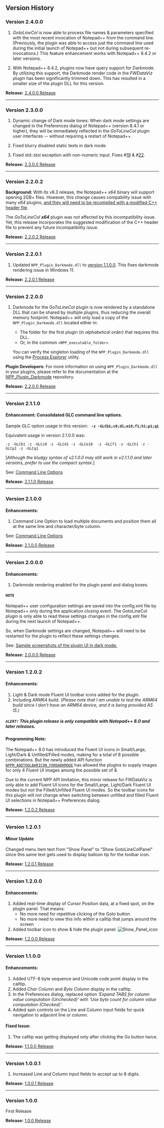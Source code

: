 ## Version History

### Version 2.4.0.0

1. _GotoLineCol_ is now able to process file names & parameters specified with the most recent invocation of Notepad++ from the command line. (Previously, the plugin was able to access just the command line used during the initial launch of Notepad++ but not during subsequent re-invocations.) This feature enhancement works with Notepad++ 8.4.2 or later versions.

2. With Notepad++ 8.4.2, plugins now have query support for Darkmode. By utilizing this support, the Darkmode render code in the _FWDataViz_ plugin has been significantly trimmed down. This has resulted in a smaller size of the plugin DLL for this version.


**Release:** [2.4.0.0 Release](https://github.com/shriprem/Goto-Line-Col-NPP-Plugin/releases/tag/v2.4.0.0)


---

### Version 2.3.0.0

1. Dynamic change of Dark mode tones: When dark mode settings are changed in the Preferences dialog of Notepad++ (version 8.4.1 or higher), they will be immediately reflected in the _GoToLineCol_ plugin user interfaces -- without requiring a restart of Notepad++.

2. Fixed blurry disabled static texts in dark mode.

3. Fixed std::stoi exception with non-numeric input. Fixes #[19](https://github.com/shriprem/Goto-Line-Col-NPP-Plugin/issues/19) & #[22](https://github.com/shriprem/Goto-Line-Col-NPP-Plugin/issues/22).


**Release:** [2.3.0.0 Release](https://github.com/shriprem/Goto-Line-Col-NPP-Plugin/releases/tag/v2.3.0.0)


---

### Version 2.2.0.2

**Background:** With its v8.3 release, the Notepad++ *x64* binary will support opening 2GB+ files. However, this change causes compability issue with many *x64* plugins, [and they will need to be recompiled with a modified C++ header file](https://community.notepad-plus-plus.org/topic/22471/recompile-your-x64-plugins-with-new-header).

The _GoToLineCol_ ***x64*** plugin was *not* affected by this incompatibility issue. Yet, this release incorporates the suggested modification of the C++ header file to prevent any future incompatibility issue.

**Release:** [2.2.0.2 Release](https://github.com/shriprem/Goto-Line-Col-NPP-Plugin/releases/tag/v2.2.0.2)


---

### Version 2.2.0.1

1. Updated `NPP_Plugin_Darkmode.dll` to [version 1.1.0.0](https://github.com/shriprem/NPP_Plugin_Darkmode/releases/tag/v1.1.0.0). This fixes darkmode rendering issue in Windows 11.

**Release:** [2.2.0.1 Release](https://github.com/shriprem/Goto-Line-Col-NPP-Plugin/releases/tag/v2.2.0.1)

---

### Version 2.2.0.0

1. Darkmode for the _GoToLineCol_ plugin is now rendered by a standalone DLL that can be shared by multiple plugins, thus reducing the overall memory footprint. Notepad++ will only load a copy of the `NPP_Plugin_Darkmode.dll` located either in:
   * The folder for the first plugin (_in alphabetical order_) that requires this DLL.
   * Or, in the common `<NPP_executable_folder>`.

   You can verify the singleton loading of the `NPP_Plugin_Darkmode.dll` using the [Process Explorer](https://docs.microsoft.com/en-us/sysinternals/downloads/process-explorer) utility.

**Plugin Developers**: For more information on using `NPP_Plugin_Darkmode.dll` in your plugins, please refer to the documentation at the [NPP_Plugin_Darkmode](https://github.com/shriprem/NPP_Plugin_Darkmode) repository.

**Release:** [2.2.0.0 Release](https://github.com/shriprem/Goto-Line-Col-NPP-Plugin/releases/tag/v2.2.0.0)

---

### Version 2.1.1.0
#### Enhancement: Consolidated GLC command line options.
 Sample GLC option usage in this version: **` -z -GLCb1;c0;d1;e18;f1;h1;p1;q1`**

Equivalent usage in version 2.1.0.0 was:
```
-z -GLCb1 -z -GLCc0 -z -GLCd1 -z -GLCe18  -z -GLCf1 -z -GLCh1 -z -GLCp1 -z -GLCq1
```
[*Although the kludgy syntax of v2.1.0.0 may still work in v2.1.1.0 and later versions, prefer to use the compact syntax.*]

See: [Command Line Options](https://github.com/shriprem/Goto-Line-Col-NPP-Plugin/blob/master/docs/CommandLineOptions.md)

**Release:** [2.1.1.0 Release](https://github.com/shriprem/Goto-Line-Col-NPP-Plugin/releases/tag/v2.1.1.0)

---

### Version 2.1.0.0
#### Enhancements:
1. Command Line Option to load multiple documents and position them all at the same line and character/byte column.

See: [Command Line Options](https://github.com/shriprem/Goto-Line-Col-NPP-Plugin/blob/master/docs/CommandLineOptions.md)

**Release:** [2.1.0.0 Release](https://github.com/shriprem/Goto-Line-Col-NPP-Plugin/releases/tag/v2.1.0.0)

---

### Version 2.0.0.0
#### Enhancements:
1. Darkmode rendering enabled for the plugin panel and dialog boxes.

#### `NOTE`
Notepad++ user configuration settings are saved into the config.xml file by Notepad++ only during the application closing event. The GotoLineCol plugin is only able to read these settings changes in the config.xml file during the next launch of Notepad++.

So, when Darkmode settings are changed, Notepad++ will need to be restarted for the plugin to reflect these settings changes.

See: [Sample screenshots of the plugin UI in dark mode.](https://github.com/shriprem/Goto-Line-Col-NPP-Plugin/blob/master/docs/DarkModeUI.md)

**Release:** [2.0.0.0 Release](https://github.com/shriprem/Goto-Line-Col-NPP-Plugin/releases/tag/v2.0.0.0)

---

### Version 1.2.0.2
#### Enhancements:
1. Light & Dark mode Fluent UI toolbar icons added for the plugin.
2. Including ARM64 build. (_Please note that I am unable to test the ARM64 build since I don't have an ARM64 device, and it is being provided AS IS._)

##### _`ALERT!` This plugin release is only compatible with Notepad++ 8.0 and later releases._

#### Programming Note:
The Notepad++ 8.0 has introduced the Fluent UI icons in Small/Large, Light/Dark & Unfilled/Filled modes, making for a total of 8 possible combinations. But the newly added API function [`NPPM_ADDTOOLBARICON_FORDARKMODE`](https://github.com/notepad-plus-plus/notepad-plus-plus/commit/8a898bae3f84c03c44aaed25001e9fa1ddfa09aa) has allowed the plugins to supply images for only 4 Fluent UI images among the possible set of 8.

Due to the current NPP API limitation, this minor release for FWDataViz is only able to add Fluent UI icons for the Small/Large, Light/Dark Fluent UI modes but not the Filled/Unfilled Fluent UI modes. So the toolbar icons for this plugin will not change when switching between unfilled and filled Fluent UI selections in Notepad++ Preferences dialog.

**Release:** [1.2.0.2 Release](https://github.com/shriprem/Goto-Line-Col-NPP-Plugin/releases/tag/1.2.0.2)

---

### Version 1.2.0.1
#### Minor Update

Changed menu item text from "Show Panel" to "Show GotoLineColPanel" since this same text gets used to display balloon tip for the toolbar icon.

**Release:** [1.2.0.1 Release](https://github.com/shriprem/Goto-Line-Col-NPP-Plugin/releases/tag/1.2.0.1)

---

### Version 1.2.0.0
#### Enhancements:
1. Added real-time display of Cursor Position data, at a fixed spot, on the plugin panel. That means:
    * No more need for repetitive clicking of the Goto button
    * No more need to view this info within a calltip that jumps around the screen
2. Added toolbar icon to show & hide the plugin panel:
![Show_Panel_icon](https://raw.githubusercontent.com/shriprem/Goto-Line-Col-NPP-Plugin/master/images/show_panel_toolbutton.png)

**Release:** [1.2.0.0 Release](https://github.com/shriprem/Goto-Line-Col-NPP-Plugin/releases/tag/1.2.0.0)

---

### Version 1.1.0.0
#### Enhancements:
1. Added UTF-8 byte sequence and Unicode code point display in the calltip.
2. Added *Char Column* and *Byte Column* display in the calltip.
3. In the Preferences dialog, replaced option *'Expand TABS for column value computation (Unchecked)'* with *'Use byte count for column value computation (Checked)'*.
4. Added spin controls on the Line and Column input fields for quick navigation to adjacent line or column.

#### Fixed Issue:
1. The calltip was getting displayed only after clicking the *Go* button twice.

**Release:** [1.1.0.0 Release](https://github.com/shriprem/Goto-Line-Col-NPP-Plugin/releases/tag/1.1.0.0)

---

### Version 1.0.0.1
1. Increased Line and Column input fields to accept up to 8 digits.

**Release:** [1.0.0.1 Release](https://github.com/shriprem/Goto-Line-Col-NPP-Plugin/releases/tag/v1.0.0.1)

---

### Version 1.0.0
First Release

**Release:** [1.0.0 Release](https://github.com/shriprem/Goto-Line-Col-NPP-Plugin/releases/tag/v1.0.0)


